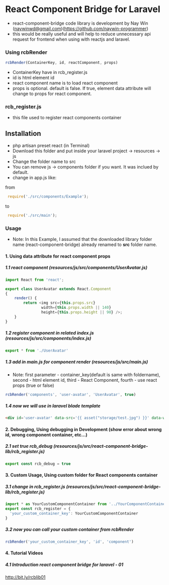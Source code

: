 # React Component Bridge for Laravel

- react-component-bridge code library is development by Nay Win (naywinwd@gmail.com)(https://github.com/naywin-programmer)
- this would be really useful and will help to reduce unnecessary api request for frontend when using with reactjs and laravel.

### Using rcbRender
```js
rcbRender(ContainerKey, id, reactComponent, props)
```
- ContainerKey have in rcb_register.js
- id is html element id
- react component name is to load react component
- props is optional. default is false. If true, element data attribute will change to props for react component.

### rcb_register.js
- this file used to register react components container

## Installation
- php artisan preset react (in Terminal)
- Download this folder and put inside your laravel project -> resources -> js
- Change the folder name to src
- You can remove js -> components folder if you want. It was inclued by default.
- change in app.js like:

from
```js
 require('./src/components/Example');
```
to
```js
 require('./src/main');
```
### Usage
- Note: In this Example, I assumed that the downloaded library folder name (react-component-bridge) already renamed to <b>src</b> folder name.

#### 1. Using data attribute for react component props

##### 1.1 react component (resources/js/src/components/UserAvatar.js)
```js
import React from 'react';

export class UserAvatar extends React.Component
{
	render() {
		return <img src={this.props.src} 
				width={this.props.width || 140} 
				height={this.props.height || 90} />;
	}
}
```
##### 1.2 register component in related index.js (resources/js/src/components/index.js)
```js
export * from './UserAvatar'
```
##### 1.3 add in main.js for component render (resources/js/src/main.js)
- Note: first parameter - container_key(default is same with foldername), second - html element id, third - React Component, fourth - use react props (true or false) 
```js
rcbRender('components', 'user-avatar', 'UserAvatar', true)
```
##### 1.4 now we will use in laravel blade template
```html
<div id='user-avatar' data-src='{{ asset("storage/test.jpg") }}' data-width='120'></div>
```
#### 2. Debugging, Using debugging in Development (show error about wrong id, wrong component container, etc...)

##### 2.1 set true rcb_debug (resources/js/src/react-component-bridge-lib/rcb_register.js)
```js
export const rcb_debug = true
```
#### 3. Custom Usage, Using custom folder for React components container
##### 3.1 change in rcb_register.js (resources/js/src/react-component-bridge-lib/rcb_register.js)
```js
import * as YourCustomComponentContainer from '../YourComponentContainerFolder'
export const rcb_register = {
  'your_custom_container_key': YourCustomComponentContainer
}
```
##### 3.2 now you can call your custom container from rcbRender
```js
rcbRender('your_custom_container_key', 'id', 'component')
```
#### 4. Tutorial Videos
##### 4.1 Introduction react component bridge for laravel - 01
http://bit.ly/rcblib01
